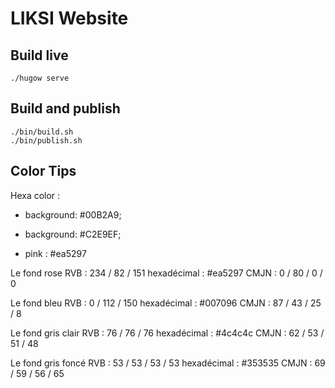# LIKSI Website

## Build live

    ./hugow serve
    
## Build and publish

    ./bin/build.sh
    ./bin/publish.sh
    
    
## Color Tips    

Hexa color :  
  
  * background: #00B2A9;
  
  * background: #C2E9EF;
  
  * pink : #ea5297


Le fond rose 
RVB : 234 / 82 / 151
hexadécimal : #ea5297 
CMJN : 0 / 80 / 0 / 0

Le fond bleu 
RVB : 0 / 112 / 150 
hexadécimal : #007096 
CMJN : 87 / 43 / 25 / 8

Le fond gris clair 
RVB : 76 / 76 / 76 
hexadécimal : #4c4c4c 
CMJN : 62 / 53 / 51 / 48

Le fond gris foncé 
RVB : 53 / 53 / 53 / 53
hexadécimal : #353535 
CMJN : 69 / 59 / 56 / 65